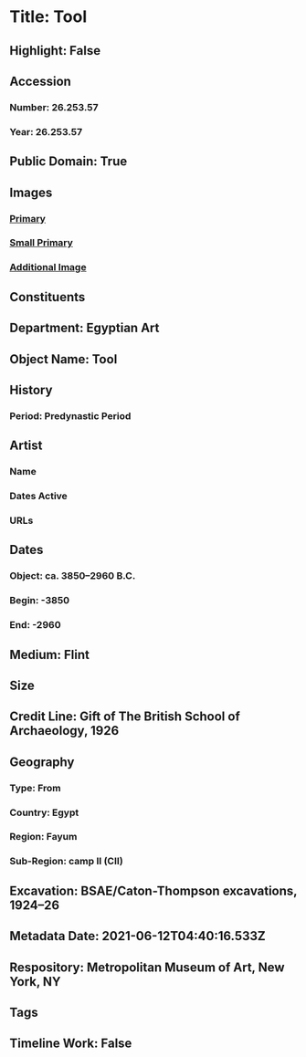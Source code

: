 # Title: Tool
## Highlight: False
## Accession
### Number: 26.253.57
### Year: 26.253.57
## Public Domain: True
## Images
### [Primary](https://images.metmuseum.org/CRDImages/eg/original/26.253.57_EGDP011587.jpg)
### [Small Primary](https://images.metmuseum.org/CRDImages/eg/web-large/26.253.57_EGDP011587.jpg)
### [Additional Image](https://images.metmuseum.org/CRDImages/eg/original/26.253.57_EGDP011586.jpg)
## Constituents
## Department: Egyptian Art
## Object Name: Tool
## History
### Period: Predynastic Period
## Artist
### Name
### Dates Active
### URLs
## Dates
### Object: ca. 3850–2960 B.C.
### Begin: -3850
### End: -2960
## Medium: Flint
## Size
## Credit Line: Gift of The British School of Archaeology, 1926
## Geography
### Type: From
### Country: Egypt
### Region: Fayum
### Sub-Region: camp II (CII)
## Excavation: BSAE/Caton-Thompson excavations, 1924–26
## Metadata Date: 2021-06-12T04:40:16.533Z
## Respository: Metropolitan Museum of Art, New York, NY
## Tags
## Timeline Work: False